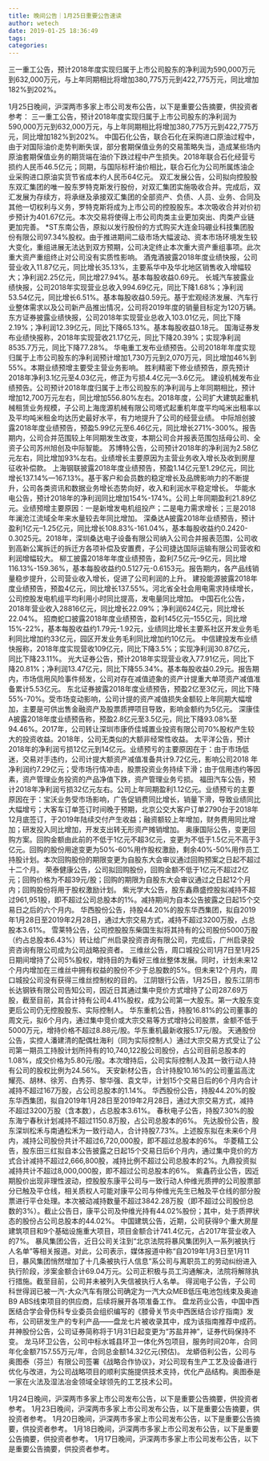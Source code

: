 ```yaml
---
title: 晚间公告｜1月25日重要公告速读
author: wetech
date: 2019-01-25 18:36:49
tags: 
categories: 
---
```

三一重工公告，预计2018年度实现归属于上市公司股东的净利润为590,000万元到632,000万元，与上年同期相比将增加380,775万元到422,775万元，同比增加182%到202%。
<!-- more -->
1月25日晚间，沪深两市多家上市公司发布公告，以下是重要公告摘要，供投资者参考：
三一重工公告，预计2018年度实现归属于上市公司股东的净利润为590,000万元到632,000万元，与上年同期相比将增加380,775万元到422,775万元，同比增加182%到202%。
中国石化公告，联合石化在采购进口原油过程中，由于对国际油价走势判断失误，部分套期保值业务的交易策略失当，造成某些场内原油套期保值业务的期货端在油价下跌过程中产生损失。2018年联合石化经营亏损约人民币46.5亿元；同期，与国际标杆油价相比，联合石化为公司所属炼油企业采购进口原油实货节省成本约人民币64亿元。
双汇发展公告，公司拟向控股股东双汇集团的唯一股东罗特克斯发行股份，对双汇集团实施吸收合并。完成后，双汇发展为存续方，将承继及承接双汇集团的全部资产、负债、人员、业务、合同及其他一切权利与义务，罗特克斯将成为上市公司的控股股东。本次吸收合并对价初步预计为401.67亿元。本次交易将使得上市公司肉类主业更加突出、肉类产业链更加完善。
*ST东南公告，原拟以发行股份的方式购买大连金玛硼业科技集团股份有限公司97.34%股权。由于推进期间二级市场大幅波动、资本市场环境发生较大变化，重组进展无法达到双方预期，公司决定终止本次重大资产重组事项。此次重大资产重组终止对公司没有实质性影响。
酒鬼酒披露2018年度业绩快报，公司营业收入11.87亿元，同比增长35.13%，主要系华中及华北地区销售收入增幅较大；净利润2.25亿元，同比增27.94%。基本每股收益0.69元。
长城汽车披露业绩快报，公司2018年实现营业总收入994.69亿元，同比下降1.68%；净利润53.54亿元，同比增长6.51%。基本每股收益0.59元。基于宏观经济发展、汽车行业整体需求以及公司新产品推出情况，公司将2019年度的销量目标定为120万辆。
东方证券披露业绩快报，公司2018年实现营业总收入103.01亿元，同比下降2.19%；净利润12.39亿元，同比下降65.13%。基本每股收益0.18元。
国海证券发布业绩快报称，2018年实现营收21.17亿元，同比下降20.39%；实现净利润8535.7万元，同比下降77.28%。
华电重工发布业绩预告。公司2018年年度实现归属于上市公司股东的净利润预计增加1,730万元到2,070万元，同比增加46%到55%。本期业绩预增主要受主营业务影响。
胜利精密下修业绩预告，原先预计2018年净利3.1亿元至4.03亿元，修正为亏损4.4亿元—3.6亿元。
建设机械发布业绩预告。公司预计2018年度归属于上市公司股东的净利润与上年同期相比，预计增加12,700万元左右，同比增加556.80%左右。2018年度，公司扩大建筑起重机械租赁业务规模，子公司上海庞源机械有限公司塔式起重机年度平均吨米出租率以及平均吨米租金均达历史最好水平，有力地提升了公司的经营业绩。
中际旭创披露2018年度业绩预告，预盈5.99亿元至6.46亿元，同比增长271%-300%。报告期内，公司合并范围较上年同期发生改变，本期公司合并报表范围包括母公司、全资子公司苏州旭创及中际智能。
苏博特公告，公司预计2018年的净利润为2.58亿元左右，同比增加93%左右。业绩增长主要原因为主营业务收入增长及收到房屋征收补偿款。
上海钢联披露2018年度业绩预告，预盈1.14亿元至1.29亿元，同比增长137.14%—167.13%。基于客户和会员数的稳定增长及品牌影响力的不断提升，公司各类资讯和数据业务增长态势向好，收入和利润水平稳定增长。
华能水电公告，预计2018年的净利润同比增加154%-174%。公司上年同期盈利21.89亿元。业绩预增主要原因：一是新增发电机组投产；二是电力需求增长；三是2018年澜沧江流域全年来水量较去年同比增加。
深桑达A披露2018年业绩预告，预计盈利1亿元–1.25亿元，同比增长108.83%-161.04%，基本每股收益约0.2420-0.3025元。2018年，深圳桑达电子设备有限公司纳入公司合并报表范围，公司收到高新公寓拆迁的拆迁方各项补偿及安置费，子公司捷达国际运输有限公司营收和利润增幅较大。
柳工披露2018年年度业绩预告，盈利7.5亿元–9亿元，同比增116.13%-159.36%，基本每股收益约0.5127元-0.6153元。报告期内，各产品线销量稳步提升，公司营业收入增长，促进了公司利润的上升。
建投能源披露2018年度业绩预告，预盈4亿元，同比增长137.55%。河北省全社会用电需求持续增长，公司控股发电机组平均利用小时同比提高，发电量同比增加。
中国石化公告，2018年营业收入28816亿元，同比增长22.09%；净利润624亿元，同比增长22.04%。
招商蛇口披露2018年度业绩预告，盈利145亿元–155亿元，同比增15%-22%，基本每股收益约1.79元-1.92元，业绩同比增长主要系社区开发业务毛利同比增加约33亿元，园区开发业务毛利同比增加约10亿元。
中信建投发布业绩快报称，2018年度实现营收109亿元，同比下降3.5%；实现净利润30.87亿元，同比下降23.11%。
光大证券公告，预计2018年实现营业收入77.91亿元，同比下降20.81%；净利润13.47亿元，同比下降55.34%。基本每股收益0.29元。报告期内，市场信用风险事件频发，公司对存在减值迹象的资产计提重大单项资产减值准备累计5.53亿元。
东北证券披露2018年度业绩预告，预盈2亿至3亿元，同比下降55%-70%。受市场变动影响，公司计提的资产减值损失金额较上年同期大幅增加，主要是可供出售金融资产及股票质押项目导致，影响金额约为5亿元。
深康佳A披露2018年度业绩预告称，预盈2.8亿元至3.5亿元，同比下降93.08%至94.46%。2017年，公司转让深圳市康侨佳城置业投资有限公司70%股权产生较大的投资收益。2018年，公司无类似的大额非经常性收益。
太平洋公告，预计2018年的净利润亏损12亿元到14亿元。业绩预亏的主要原因在于：由于市场低迷，交易对手违约，公司计提大额资产减值准备共计9.72亿元，影响公司2018 年净利润约7.29亿元；受市场行情冲击，股票投资业务持续下滑；由于信用违约等因素，资产管理业务投资的产品净值下跌，资产管理业务亏损。
福田汽车公告，预计2018年净利润亏损32亿元左右。公司上年同期盈利1.12亿元。业绩预亏的主要原因在于：宝沃业务受市场影响，广告促销费同比增长，销量下滑，导致业绩同比大幅增亏；大客车订单签订时间晚于预期，北京公交大客户订单2790台于2018年12月底签订，于2019年陆续交付产生收益；融资额较上年增加，财务费用同比增加；研发投入同比增加，开发支出转无形资产摊销增加。
奥康国际公告，变更回购方案。回购金额由此前的不低于1亿元不超3亿元，变更为不低于1.5亿元不高于3亿元。回购的股份用途变更为50%-60%用作股权激励，剩余40%-50%用作员工持股计划。本次回购股份的期限变更为自股东大会审议通过回购预案之日起不超过十二个月。
荣泰健康公告，公司拟回购股份，回购金额不低于1亿元不超过2亿元；回购价格为不超39元/股；回购的期限为自股东大会审议通过之日起12个月内；回购股份将用于股权激励计划。
紫光学大公告，股东鑫鼎盛控股拟减持不超过961,951股，即不超过公司总股本的1%。减持期间为自本公告披露之日起15个交易日之后的六个月内。
华西股份公告，持股44.20%的股东华西集团，拟自2019年1月28日至2019年2月28日，通过大宗交易方式，减持不超过3200万股，占总股本3.61%。
雪莱特公告，公司控股股东柴国生拟将其持有的公司股份5000万股（约占总股本6.43%）转让给广州启录投资咨询有限公司，完成后，广州启录投资咨询有限公司成为公司战略投资者。
三维丝公告，周口城投公司1月7日至1月25日期间增持了公司5%股权，增持目的为看好三维丝整体发展。同时，计划未来12个月内增加在三维丝中拥有权益的股份不少于总股数的5%。但未来12个月内，周口城投公司没有获得三维丝控制权的目的。
江阴银行公告，1月25日，股东江阴市长达钢铁有限公司告知公司，因近日其通过集中竞价方式增持了公司287.69万股，截至目前，其合计持有公司4.41%股权，成为公司第一大股东。第一大股东变更后公司仍无控股股东、实际控制人。
华东重机公告，持股16.81%的公司董事的周文元，拟6个月内，通过集中竞价或大宗交易等方式增持公司股票，金额不低于5000万元，增持价格不超过8.88元/股。华东重机最新收报5.17元/股。
天通股份公告，实控人潘建清的配偶杜海利（同为实际控制人）通过大宗交易方式受让了公司第一期员工持股计划所持有的10,740,122股公司股份，占公司目前总股本的1.08%，成交价格为5.80元/股。本次增持后，公司实际控制人及其一致行动人持有公司的股权比例为24.56%。
天安新材公告，合计持股10.16%的公司董监高沈耀亮、胡林、徐芳、白秀芬、黎华强、袁文华，计划15个交易日后的6个月内合计减持不超过167万股，占公司总股本的1.14%。
华西股份公告，持股44.20%的股东华西集团，拟自2019年1月28日至2019年2月28日，通过大宗交易方式，减持不超过3200万股（含本数），占总股本3.61%。
春秋电子公告，持股7.30%的股东海宁春秋计划减持不超过1150.8万股，占公司总股本的6%。
先达股份公告，股东深圳松禾与南通松禾为一致行动人，合计持股7.73%。上述股东拟在未来6个月内，减持公司股份共计不超过6,720,000股，即不超过总股本的6%。
华菱精工公告，股东田三红拟自本公告披露之日起15个交易日后6个月内，通过集中竞价的方式合计减持不超过2,666,800股，减持比例不超过公司总股本的2%。九鼎投资拟减持共计不超过8,000,000股，即不超过公司总股本的6%。
紫鑫药业公告，因近期股价出现非理性波动，控股股东康平公司与一致行动人仲维光质押的公司股票部分已触及平仓线，相关质权人可能对康平公司与仲维光先生已触及平仓线的部分股票进行平仓处理。本次被动减持数量不超过3842.28万股（即不超过公司股份总数的3%）。截止公告日，康平公司及仲维光持有44.02%股份；其中，处于质押状态的股份占公司总股本的44.02%。
中国建筑公告，近期，公司获得9个重大房屋建筑项目和9个基础设施重大项目，项目金额合计741.4亿元，占2017年营业收入的7%。
暴风集团公告，近日公司关注到“北京法院将暴风集团列入一系列被执行人名单”等相关报道。对此，公司表示，媒体报道中称“自2019年1月3日至1月11日，暴风集团悄然增加了十几条被执行人信息”系公司与离职员工的劳动纠纷进入执行阶段，涉案金额合计69.04万元。公司正积极与员工沟通解决，法院将解除执行措施。截至目前，公司并未被列入失信被执行人名单。
得润电子公告，子公司科世得润已被一汽-大众汽车有限公司确定为一汽大众MEB低压电池包线束及奥迪B9 ABS线束项目的供应商，后续将展开各项准备工作。
盘龙药业公告，中国中西医结合学会骨伤科专业委员会组织编写的《膝骨关节炎中西医结合诊疗指南》发布，公司研发生产的专利产品——盘龙七片被收录其中，成为该指南推荐中成药。
井神股份公告，公司证券简称将于1月31日起变更为“苏盐井神”，证券代码保持不变。
龙马环卫公告，公司中标水城县环卫一体化外包项目，服务时间20年，合同年化金额7157.55万元/年，合同总金额14.32亿元(预估)。
龙蟒佰利公告，公司与奥图泰（芬兰）有限公司签署《战略合作协议》，对公司现有生产工艺及设备进行优化与改进，为公司战略项目的顺利实施提供技术支持，优化产品结构。奥图泰是一家在火法及湿法冶金领域全球领先的工艺技术公司。
 
 
1月24日晚间，沪深两市多家上市公司发布公告，以下是重要公告摘要，供投资者参考。
1月23日晚间，沪深两市多家上市公司发布公告，以下是重要公告摘要，供投资者参考。
1月20日晚间，沪深两市多家上市公司发布公告，以下是重要公告摘要，供投资者参考。
1月18日晚间，沪深两市多家上市公司发布公告，以下是重要公告摘要，供投资者参考。
1月17日晚间，沪深两市多家上市公司发布公告，以下是重要公告摘要，供投资者参考。
